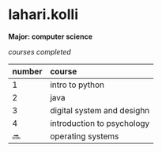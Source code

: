 # lahari.kolli
**Major: computer science**  

*courses completed*  

|number |course                     |
|:------|:------------------------  | 
|1      |intro to python            |
|2      |java                       |
|3      |digital system and desighn |
|4      |introduction to psychology |
|🔜     |operating systems          |
